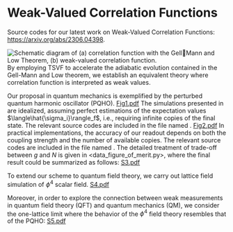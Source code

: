 # Weak-Valued Correlation Functions

Source codes for our latest work on Weak-Valued Correlation Functions: https://arxiv.org/abs/2306.04398.

![Schematic diagram of (a) correlation function with the GellMann and Low Theorem, (b) weak-valued
correlation function.](Fig0.png "Fig0.png")
By employing TSVF to accelerate the adiabatic evolution contained in the Gell-Mann and Low theorem, we establish an equivalent theory where correlation function is interpreted as weak values.

Our proposal in quantum mechanics is exemplified by the perturbed quantum harmonic oscillator (PQHO). 
[Fig1.pdf](https://github.com/GnefnAuy/GF-WV/files/12157573/Fig1.pdf)
The simulations presented in are idealized, assuming perfect estimations of the expectation values $\langle\hat{\sigma_i}\rangle_f$, i.e.,  requiring infinite copies of the final state. The relevant source codes are included in the file named <QM-Ideal Simulation_g>.
[Fig2.pdf](https://github.com/GnefnAuy/GF-WV/files/12157585/Fig2.pdf)
In practical implementations, the accuracy of our readout depends on both the coupling strength and the number of available copies. The relevant source codes are included in the file named <QM-Practical Simulation_gNM>. The detailed treatment of trade-off between $g$ and $N$ is given in <data_figure_of_merit.py>, where the final result could be summarized as follows:
[S3.pdf](https://github.com/GnefnAuy/GF-WV/files/12157643/S3.pdf)

To extend our scheme to quantum field theory, we carry out lattice field simulation of $\phi^4$ scalar field.
[S4.pdf](https://github.com/GnefnAuy/GF-WV/files/12157633/S4.pdf)

Moreover, in order to explore the connection between weak measurements in quantum field theory (QFT) and quantum mechanics (QM), we consider the one-lattice limit where the behavior of the $\phi^4$ field theory resembles that of the PQHO:
[S5.pdf](https://github.com/GnefnAuy/GF-WV/files/12157670/S5.pdf)



